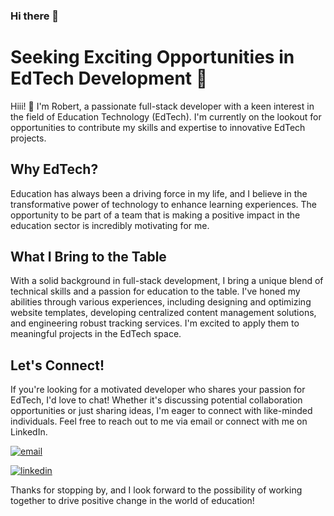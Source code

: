 ### Hi there 👋


# Seeking Exciting Opportunities in EdTech Development 👯 
Hiii! 👋 I'm Robert, a passionate full-stack developer with a keen interest in the field of Education Technology (EdTech). I'm currently on the lookout for opportunities to contribute my skills and expertise to innovative EdTech projects.

## Why EdTech?
Education has always been a driving force in my life, and I believe in the transformative power of technology to enhance learning experiences. The opportunity to be part of a team that is making a positive impact in the education sector is incredibly motivating for me.

## What I Bring to the Table
With a solid background in full-stack development, I bring a unique blend of technical skills and a passion for education to the table. I've honed my abilities through various experiences, including designing and optimizing website templates, developing centralized content management solutions, and engineering robust tracking services. I'm excited to apply them to meaningful projects in the EdTech space.

## Let's Connect!
If you're looking for a motivated developer who shares your passion for EdTech, I'd love to chat! Whether it's discussing potential collaboration opportunities or just sharing ideas, I'm eager to connect with like-minded individuals. Feel free to reach out to me via email or connect with me on LinkedIn.

[![email](https://img.shields.io/badge/Email-D14836?style=for-the-badge&logo=gmail&logoColor=white)](mailto:robertkuznetsou@gmail.com)

[![linkedin](https://img.shields.io/badge/LinkedIn-0077B5?style=for-the-badge&logo=linkedin&logoColor=white)](https://www.linkedin.com/in/robert-kuznetsou/)

Thanks for stopping by, and I look forward to the possibility of working together to drive positive change in the world of education!


<!--
## How to reach me

You can connect with me on my social media pages

[![linkedin](https://img.shields.io/badge/LinkedIn-0077B5?style=for-the-badge&logo=linkedin&logoColor=white)](https://www.linkedin.com/in/robert-kuznetsou/)

## Skill Set

I am very proficient in,

![svg/dev/languages/html.svg](https://img.shields.io/badge/HTML5-E34F26?style=for-the-badge&logo=html5&logoColor=white)
![svg/dev/languages/html.svg](https://img.shields.io/badge/CSS3-1572B6?style=for-the-badge&logo=css3&logoColor=white)
![SASS](https://img.shields.io/badge/SASS-hotpink.svg?style=for-the-badge&logo=SASS&logoColor=white)
![aws_s3](https://img.shields.io/badge/aws_s3-E34F26?style=for-the-badge&logo=amazons3&logoColor=white)

-->

<!-- ![Robert's GitHub stats](https://github-readme-stats.vercel.app/api?username=Robot72&theme=dark&show=reviews,discussions_started,discussions_answered,prs_merged,prs_merged_percentage&show_icons=true) -->

<!--
**Robot72/robot72** is a ✨ _special_ ✨ repository because its `README.md` (this file) appears on your GitHub profile.

Here are some ideas to get you started:

- 🔭 I’m currently working on ...
- 🌱 I’m currently learning ...
- 👯 I’m looking to collaborate on ...
- 🤔 I’m looking for help with ...
- 💬 Ask me about ...
- 📫 How to reach me: ...
- 😄 Pronouns: ...
- ⚡ Fun fact: ...
-->
